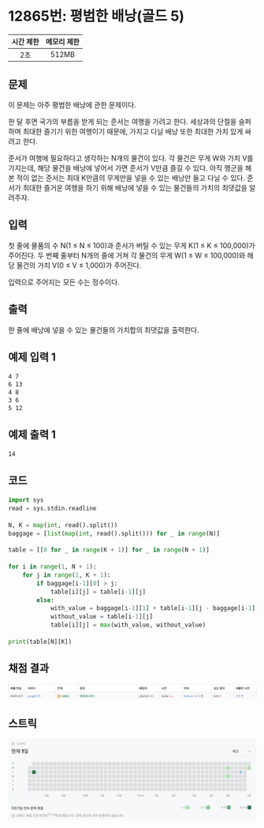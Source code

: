 # 12865번: 평범한 배낭(골드 5)
| 시간 제한 | 메모리 제한 |
|:-----:|:------:|
|  2초   | 512MB  |

## 문제
이 문제는 아주 평범한 배낭에 관한 문제이다.

한 달 후면 국가의 부름을 받게 되는 준서는 여행을 가려고 한다. 세상과의 단절을 슬퍼하며 최대한 즐기기 위한 여행이기 때문에, 가지고 다닐 배낭 또한 최대한 가치 있게 싸려고 한다.

준서가 여행에 필요하다고 생각하는 N개의 물건이 있다. 각 물건은 무게 W와 가치 V를 가지는데, 해당 물건을 배낭에 넣어서 가면 준서가 V만큼 즐길 수 있다. 아직 행군을 해본 적이 없는 준서는 최대 K만큼의 무게만을 넣을 수 있는 배낭만 들고 다닐 수 있다. 준서가 최대한 즐거운 여행을 하기 위해 배낭에 넣을 수 있는 물건들의 가치의 최댓값을 알려주자.

## 입력
첫 줄에 물품의 수 N(1 ≤ N ≤ 100)과 준서가 버틸 수 있는 무게 K(1 ≤ K ≤ 100,000)가 주어진다. 두 번째 줄부터 N개의 줄에 거쳐 각 물건의 무게 W(1 ≤ W ≤ 100,000)와 해당 물건의 가치 V(0 ≤ V ≤ 1,000)가 주어진다.

입력으로 주어지는 모든 수는 정수이다.

## 출력
한 줄에 배낭에 넣을 수 있는 물건들의 가치합의 최댓값을 출력한다.

## 예제 입력 1
```text
4 7
6 13
4 8
3 6
5 12
```
## 예제 출력 1
```text
14
```

## 코드
```python
import sys
read = sys.stdin.readline

N, K = map(int, read().split())
baggage = [list(map(int, read().split())) for _ in range(N)]

table = [[0 for _ in range(K + 1)] for _ in range(N + 1)]

for i in range(1, N + 1):
    for j in range(1, K + 1):
        if baggage[i-1][0] > j:
            table[i][j] = table[i-1][j]
        else:
            with_value = baggage[i-1][1] + table[i-1][j - baggage[i-1][0]]
            without_value = table[i-1][j]
            table[i][j] = max(with_value, without_value)

print(table[N][K])
```

## 채점 결과
![image](result_img.png)

## 스트릭
![image](streak_img.png)